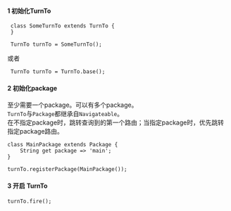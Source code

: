 


#### 1 初始化TurnTo

```
 class SomeTurnTo extends TurnTo {
 }
 
 TurnTo turnTo = SomeTurnTo(); 
```
或者
```
 TurnTo turnTo = TurnTo.base(); 
```

#### 2 初始化package 

至少需要一个package。可以有多个package。  
`TurnTo`与`Package`都继承自`Navigateable`。  
在不指定package时，跳转查询到的第一个路由；当指定package时，优先跳转指定package路由。


```
class MainPackage extends Package {
    String get package => 'main';
}

turnTo.registerPackage(MainPackage());
```

#### 3 开启 TurnTo

```
turnTo.fire();
```
